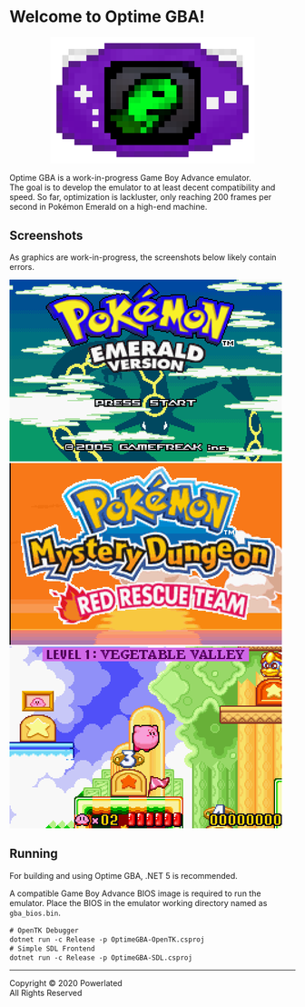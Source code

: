 
# Welcome to Optime GBA!

<div align="center">
<img width="360px" src="img/icon-condensed.png">
</div>

Optime GBA is a work-in-progress Game Boy Advance emulator.  
The goal is to develop the emulator to at least decent compatibility and speed.
So far, optimization is lackluster, only reaching 200 frames
per second in Pokémon Emerald on a high-end machine.

## Screenshots

As graphics are work-in-progress, the screenshots below likely contain errors.

![Pokémon Emerald](/img/emerald.png)
![Pokémon Mystery Dungeon: Red Rescue Team](/img/pmd.png)
![Kirby: Nightmare in Dreamland](/img/kirby_nightmare_in_dreamland.png)

## Running

For building and using Optime GBA, .NET 5 is recommended. 

A compatible Game Boy Advance BIOS image is required to run the emulator. Place the BIOS in the emulator working directory named as `gba_bios.bin`. 

```
# OpenTK Debugger
dotnet run -c Release -p OptimeGBA-OpenTK.csproj
# Simple SDL Frontend 
dotnet run -c Release -p OptimeGBA-SDL.csproj
```

---

Copyright © 2020 Powerlated  
All Rights Reserved